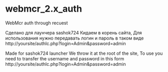 # webmcr_2.x_auth
WebMcr auth through recuest

Сделано для лаунчера sashok724
Кидаем в корень сайта, Для использования нужно передавать логин и пароль в таком виде
http://yoursite/authlc.php?login=Admin&password=admin

Made for sashok724 launcher
We throw it at the root of the site, To use you need to transfer the username and password in this form
http://yoursite/authlc.php?login=Admin&password=admin
